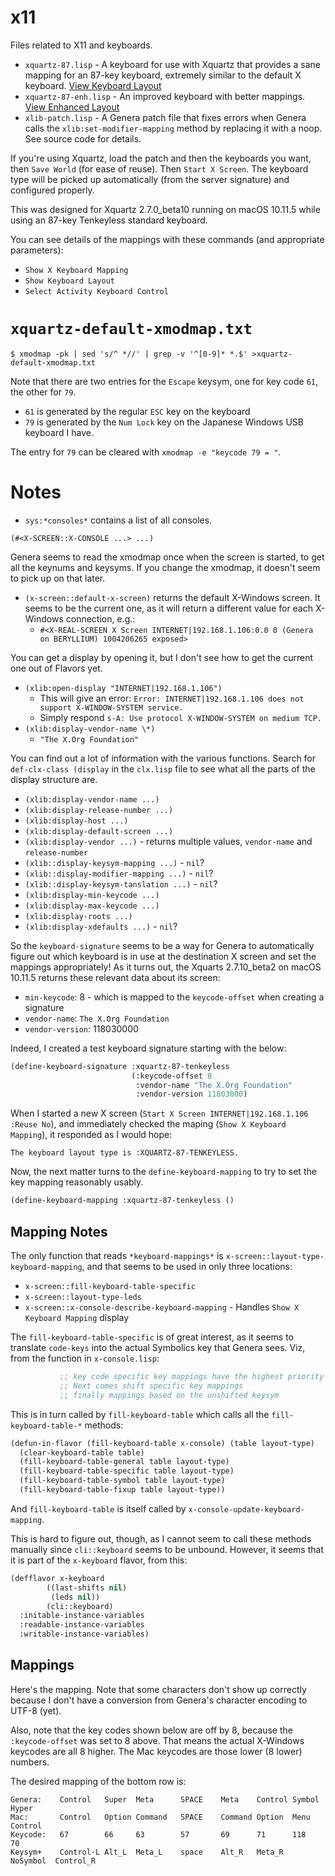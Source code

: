 # x11

Files related to X11 and keyboards.

* `xquartz-87.lisp` - A keyboard for use with Xquartz that provides a sane
mapping for an 87-key keyboard, extremely similar to the default X keyboard.
[View Keyboard Layout](http://www.keyboard-layout-editor.com/#/gists/1bdd2184b15cfed700133f1aeba23f1c)
* `xquartz-87-enh.lisp` - An improved keyboard with better mappings.
[View Enhanced Layout](TODO)
* `xlib-patch.lisp` - A Genera patch file that fixes errors when Genera calls
the `xlib:set-modifier-mapping` method by replacing it with a noop.
See source code for details.

If you're using Xquartz, load the patch and then the keyboards you want,
then `Save World` (for ease of reuse). Then
`Start X Screen`. The keyboard type will be picked
up automatically (from the server signature) and configured properly.

This was designed for Xquartz 2.7.0_beta10 running on
macOS 10.11.5 while using an 87-key Tenkeyless standard keyboard.

You can see details of the mappings with these commands (and appropriate parameters):

* `Show X Keyboard Mapping`
* `Show Keyboard Layout`
* `Select Activity Keyboard Control`

# `xquartz-default-xmodmap.txt`

```
$ xmodmap -pk | sed 's/^ *//' | grep -v '^[0-9]* *.$' >xquartz-default-xmodmap.txt
```

Note that there are two entries for the `Escape` keysym, one for key code `61`, the
other for `79`.

* `61` is generated by the regular `ESC` key on the keyboard
* `79` is generated by the `Num Lock` key on the Japanese Windows USB keyboard I have.

The entry for `79` can be cleared with `xmodmap -e "keycode 79 = "`.


# Notes

* `sys:*consoles*` contains a list of all consoles.

```
(#<X-SCREEN::X-CONSOLE ...> ...)
```    

Genera seems to read the xmodmap once when the screen is started, to get
all the keynums and keysyms. If you change the xmodmap, it doesn't seem to
pick up on that later.

* `(x-screen::default-x-screen)` returns the default X-Windows screen. It seems to be the current one, as it will return a different value for each X-Windows connection, e.g.:
  * `#<X-REAL-SCREEN X Screen INTERNET|192.168.1.106:0.0 0 (Genera on BERYLLIUM) 1004206265 exposed>`

You can get a display by opening it, but I don't see how to get the current one
out of Flavors yet.

* `(xlib:open-display "INTERNET|192.168.1.106")`
  * This will give an error: `Error: INTERNET|192.168.1.106 does not support X-WINDOW-SYSTEM service.`
  * Simply respond `s-A: Use protocol X-WINDOW-SYSTEM on medium TCP.`
* `(xlib:display-vendor-name \*)`
  * `"The X.Org Foundation"`

You can find out a lot of information with the various functions. Search for
`def-clx-class (display` in the `clx.lisp` file to see what all the parts of the
display structure are.

* `(xlib:display-vendor-name ...)`
* `(xlib:display-release-number ...)`
* `(xlib:display-host ...)`
* `(xlib:display-default-screen ...)`
* `(xlib:display-vendor ...)` - returns multiple values, `vendor-name` and `release-number`
* `(xlib::display-keysym-mapping ...)` - `nil`?
* `(xlib::display-modifier-mapping ...)` - `nil`?
* `(xlib::display-keysym-tanslation ...)` - `nil`?
* `(xlib:display-min-keycode ...)`
* `(xlib:display-max-keycode ...)`
* `(xlib:display-roots ...)`
* `(xlib:display-xdefaults ...)` - `nil`?

So the `keyboard-signature` seems to be a way for Genera to automatically figure
out which keyboard is in use at the destination X screen and set the mappings
appropriately! As it turns out, the Xquarts 2.7.10_beta2 on macOS 10.11.5 returns
these relevant data about its screen:

* `min-keycode`: 8 - which is mapped to the `keycode-offset` when creating a signature
* `vendor-name`: `The X.Org Foundation`
* `vendor-version`: 118030000

Indeed, I created a test keyboard signature starting with the below:

```lisp
(define-keyboard-signature :xquartz-87-tenkeyless
                           (:keycode-offset 8
                            :vendor-name "The X.Org Foundation"
                            :vendor-version 11803000)
```

When I started a new X screen (`Start X Screen INTERNET|192.168.1.106 :Reuse No`),
and immediately checked the maping (`Show X Keyboard Mapping`), it responded
as I would hope:

```
The keyboard layout type is :XQUARTZ-87-TENKEYLESS.
```

Now, the next matter turns to the `define-keyboard-mapping`
to try to set the key mapping reasonably usably.

```lisp
(define-keyboard-mapping :xquartz-87-tenkeyless ()
```

## Mapping Notes

The only function that reads `*keyboard-mappings*` is
`x-screen::layout-type-keyboard-mapping`, and that seems
to be used in only three locations:

* `x-screen::fill-keyboard-table-specific`
* `x-screen::layout-type-leds`
* `x-screen::x-console-describe-keyboard-mapping` - Handles `Show X Keyboard Mapping` display

The `fill-keyboard-table-specific` is of great interest, as it seems to translate
`code-keys` into the actual Symbolics key that Genera sees. Viz, from the function in `x-console.lisp`:

```lisp
           ;; key code specific key mappings have the highest priority
           ;; Next comes shift specific key mappings 
           ;; finally mappings based on the unshifted keysym
```  

This is in turn called by `fill-keyboard-table` which calls all the `fill-keyboard-table-*` methods:

```lisp
(defun-in-flavor (fill-keyboard-table x-console) (table layout-type)
  (clear-keyboard-table table)
  (fill-keyboard-table-general table layout-type)
  (fill-keyboard-table-specific table layout-type)
  (fill-keyboard-table-symbol table layout-type)
  (fill-keyboard-table-fixup table layout-type))
```

And `fill-keyboard-table` is itself called by `x-console-update-keyboard-mapping`.

This is hard to figure out, though, as I cannot seem to call these methods
manually since `cli::keyboard` seems to be unbound. However, it seems that
it is part of the `x-keyboard` flavor, from this:

```lisp
(defflavor x-keyboard
        ((last-shifts nil)
         (leds nil))
        (cli::keyboard)
  :initable-instance-variables
  :readable-instance-variables
  :writable-instance-variables)
```


## Mappings

Here's the mapping. Note that some characters don't show up correctly
because I don't have a conversion from Genera's character encoding to
UTF-8 (yet).

Also, note that the key codes shown below are off by 8, because the
`:keycode-offset` was set to 8 above. That means the actual X-Windows
keycodes are all 8 higher. The Mac keycodes are those lower (8 lower)
numbers.

The desired mapping of the bottom row is:

```
Genera:    Control   Super  Meta      SPACE    Meta    Control Symbol    Hyper
Mac:       Control   Option Command   SPACE    Command Option  Menu      Control
Keycode:   67        66     63        57       69      71      118       70
Keysym+    Control-L Alt_L  Meta_L    space    Alt_R   Meta_R  NoSymbol  Control_R
```
